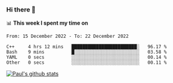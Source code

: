 ### Hi there 👋

📊 **This week I spent my time on**
<!--START_SECTION:waka-->

```text
From: 15 December 2022 - To: 22 December 2022

C++     4 hrs 12 mins   ████████████████████████░   96.17 %
Bash    9 mins          █░░░░░░░░░░░░░░░░░░░░░░░░   03.58 %
YAML    0 secs          ░░░░░░░░░░░░░░░░░░░░░░░░░   00.14 %
Other   0 secs          ░░░░░░░░░░░░░░░░░░░░░░░░░   00.11 %
```

<!--END_SECTION:waka-->


[![Paul's github stats](https://github-readme-stats.vercel.app/api?username=mickeyouyou&theme=dracula&show_icons=true)](https://github.com/anuraghazra/github-readme-stats)
